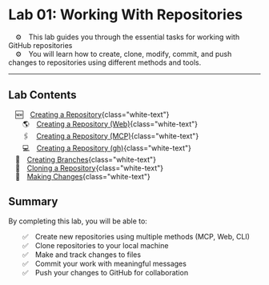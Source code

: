 # Lab 01: Working With Repositories

&emsp;⚙️&emsp;This lab guides you through the essential tasks for working with GitHub repositories  
&emsp;⚙️&emsp;You will learn how to create, clone, modify, commit, and push changes to repositories using different methods and tools.

---

## Lab Contents

&emsp;🆕&emsp;[Creating a Repository](){class="white-text"}  
&emsp;&emsp;🌎&emsp;[Creating a Repository (Web)](01a-Creating-Repo-Web.md){class="white-text"}     
&emsp;&emsp;🖇&emsp;[Creating a Repository (MCP)](01b-Creating-Repo-MCP.md){class="white-text"}   
&emsp;&emsp;:computer:&emsp;[Creating a Repository (gh)](01c-Creating-Repo-gh.md){class="white-text"}  
&emsp;🌿&emsp;[Creating Branches](02-Creating-Branches.md){class="white-text"}   
&emsp;🧬&emsp;[Cloning a Repository](03-Cloning-Repo.md){class="white-text"}   
&emsp;📝&emsp;[Making Changes](04-Making-Changes.md){class="white-text"}   

## Summary

By completing this lab, you will be able to:

&emsp;&emsp;✅&emsp;Create new repositories using multiple methods (MCP, Web, CLI)  
&emsp;&emsp;✅&emsp;Clone repositories to your local machine  
&emsp;&emsp;✅&emsp;Make and track changes to files  
&emsp;&emsp;✅&emsp;Commit your work with meaningful messages  
&emsp;&emsp;✅&emsp;Push your changes to GitHub for collaboration
